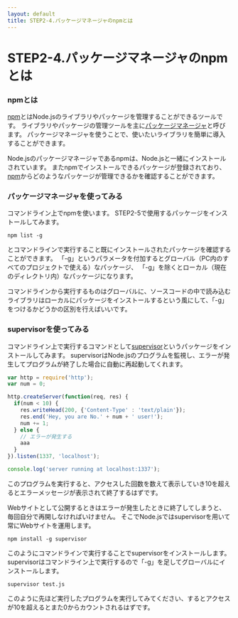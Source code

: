 ```yaml
---
layout: default
title: STEP2-4.パッケージマネージャのnpmとは
---
```

# STEP2-4.パッケージマネージャのnpmとは

### npmとは
[npm](https://www.npmjs.org/)とはNode.jsのライブラリやパッケージを管理することができるツールです。
ライブラリやパッケージの管理ツールを主に[パッケージマネージャ](http://ja.wikipedia.org/wiki/パッケージ管理システム)と呼びます。
パッケージマネージャを使うことで、使いたいライブラリを簡単に導入することができます。

Node.jsのパッケージマネージャであるnpmは、Node.jsと一緒にインストールされています。
またnpmでインストールできるパッケージが登録されており、[npm](https://www.npmjs.org/)からどのようなパッケージが管理できるかを確認することができます。

### パッケージマネージャを使ってみる
コマンドライン上でnpmを使います。
STEP2-5で使用するパッケージをインストールしてみます。

```
npm list -g
```
とコマンドラインで実行すること既にインストールされたパッケージを確認することができます。
「-g」というパラメータを付加するとグローバル（PC内のすべてのプロジェクトで使える）なパッケージ、
「-g」を除くとローカル（現在のディレクトリ内）なパッケージになります。

コマンドラインから実行するものはグローバルに、ソースコードの中で読み込むライブラリはローカルにパッケージをインストールするという風にして、「-g」をつけるかどうかの区別を行えばいいです。

### supervisorを使ってみる
コマンドライン上で実行するコマンドとして[supervisor](https://www.npmjs.org/package/supervisor)というパッケージをインストールしてみます。
supervisorはNode.jsのプログラムを監視し、エラーが発生してプログラムが終了した場合に自動に再起動してくれます。

```js
var http = require('http');
var num = 0;

http.createServer(function(req, res) {
  if(num < 10) {
    res.writeHead(200, {'Content-Type' : 'text/plain'});
    res.end('Hey, you are No.' + num + ' user!');
    num += 1;
  } else {
    // エラーが発生する
    aaa
  }
}).listen(1337, 'localhost');

console.log('server running at localhost:1337');
```
このプログラムを実行すると、アクセスした回数を数えて表示していき10を超えるとエラーメッセージが表示されて終了するはずです。

Webサイトとして公開するときはエラーが発生したときに終了してしまうと、毎回自分で再開しなければいけません。
そこでNode.jsではsupervisorを用いて常にWebサイトを運用します。

```
npm install -g supervisor
```
このようにコマンドラインで実行することでsupervisorをインストールします。
supervisorはコマンドライン上で実行するので「-g」を足してグローバルにインストールします。

```
supervisor test.js
```
このように先ほど実行したプログラムを実行してみてください、するとアクセスが10を超えるとまた0からカウントされるはずです。

